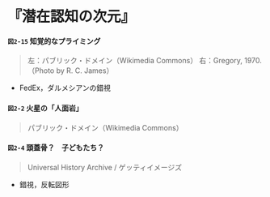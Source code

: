 # 『潜在認知の次元』

#### `図2-15` 知覚的なプライミング
> 左：パブリック・ドメイン（Wikimedia Commons）
> 右：Gregory, 1970. （Photo by R. C. James）
+ FedEx，ダルメシアンの錯視

#### `図2-2` 火星の「人面岩」
> パブリック・ドメイン（Wikimedia Commons）

#### `図2-4` 頭蓋骨？　子どもたち？
> Universal History Archive / ゲッティイメージズ
+ 錯視，反転図形
